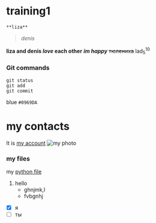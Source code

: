 # training1
`**liza**` 
>*denis*      

**liza and denis _love_ each other**
***im happy***
~~тюлениха~~
lad<sub>5</sub><sup>10</sup>
### Git commands
```
git status
git add
git commit
```
blue `#0969DA`
# my contacts
It is [my account](https://vk.com/liza.ponomaryova)
![my photo](https://sun9-54.userapi.com/impg/c857632/v857632018/1d14ec/RLjPVsrD7uM.jpg?size=960x1280&quality=96&sign=f992a4e05169d5c1f119d10de143d084&type=album)
### my files
my [python file](https://github.com/bybybylochka/training1/blob/main/python.py)
1. hello
   - ghnjmk,l
   - fvbgnhj
- [x] я
- [ ] ты
